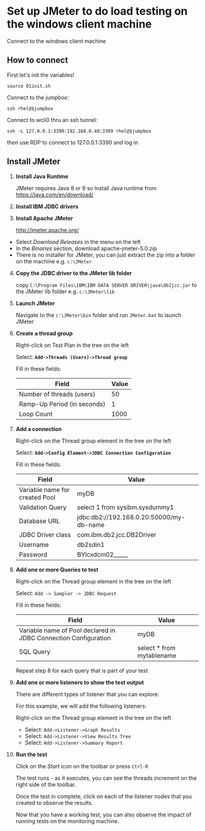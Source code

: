 # Set up JMeter to do load testing on the windows client machine

Connect to the windows client machine

## How to connect
First let's init the variables!

`source 01init.sh`

Connect to the jumpbox:

`ssh rhel@$jumpbox`

Connect to wcli0 thru an ssh tunnel:

`ssh -L 127.0.0.1:3390:192.168.0.40:3389 rhel@$jumpbox`

then use RDP to connect to 127.0.0.1:3390 and log in 

## Install JMeter

1. **Install Java Runtime**
  
    JMeter requires Java 8 or 9 so Install Java runtime from https://java.com/en/download/

2. **Install IBM JDBC drivers**

3. **Install Apache JMeter** 
  
    http://jmeter.apache.org/

  - Select *Download Releases* in the menu on the left
  - In the *Binaries* section, download apache-jmeter-5.0.zip
  - There is no installer for JMeter, you can just extract the zip into a folder on the machine e.g. `c:\JMeter`


4. **Copy the JDBC driver to the JMeter lib folder**

    copy `C:\Program Files\IBM\IBM DATA SERVER DRIVER\java\db2jcc.jar` to the JMeter lib folder e.g. `c:\JMeter\lib`

5. **Launch JMeter**

    Navigate to the `c:\JMeter\bin` folder and run `JMeter.bat` to launch JMeter

6. **Create a thread group**

    Right-click on Test Plan in the tree on the left

    Select: **`Add->Threads (Users)->Thread group`**

    Fill in these fields:
    
    | Field | Value |
    | ----------- | ----------- |
    | Number of threads (users) | 50 |
    | Ramp-Up Period (in seconds) | 1 | 
    | Loop Count | 1000 |


7. **Add a connection**

    Right-click on the Thread group element in the tree on the left

    Select: **`Add->Config Element->JDBC Connection Configuration`**

    Fill in these fields:

    | Field | Value |
    | ------ | ----- |
    | Variable name for created Pool | myDB |
    | Validation Query | select 1 from sysibm.sysdummy1 |
    | Database URL | jdbc:db2://192.168.0.20:50000/my-db-name |
    | JDBC Driver class | com.ibm.db2.jcc.DB2Driver |
    | Username | db2sdin1 |
    | Password | BYlcxdcm02_____ |


8. **Add one or more Queries to test**

    Right-click on the Thread group element in the tree on the left

    Select: `Add -> Sampler -> JDBC Request`

    Fill in these fields:
    
    | Field | Value |
    | ------ | ----- |
    | Variable name of Pool declared in JDBC Connection Configuration | myDB |
    | SQL Query | select * from mytablename |

    Repeat step 8 for each query that is part of your test

9. **Add one or more listeners to show the test output**

    There are different types of listener that you can explore. 

    For this example, we will add the following listeners:

    Right-click on the Thread group element in the tree on the left
    - Select: `Add->Listener->Graph Results`
    - Select: `Add->Listener->View Results Tree`
    - Select: `Add->Listener->Summary Report`

10. **Run the test**

    Click on the *Start* icon on the toolbar or press `Ctrl-R`

    The test runs - as it executes, you can see the threads increment on the right side of the toolbar.

    Once the test in complete, click on each of the listener nodes that you created to observe the results.

    Now that you have a working test, you can also observe the impact of running tests on the monitoring machine.
